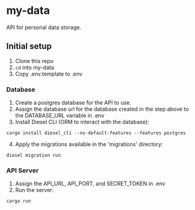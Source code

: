 # my-data

API for personal data storage.

## Initial setup

1. Clone this repo
2. `cd` into my-data
3. Copy .env.template to .env

### Database
1. Create a postgres database for the API to use.
2. Assign the database url for the database created in the step above to the DATABASE_URL variable in .env
3. Install Diesel CLI (ORM to interact with the database):

```
cargo install diesel_cli --no-default-features --features postgres
```

4. Apply the migrations available in the 'migrations' directory:

```
diesel migration run
```

### API Server
1. Assign the API_URL, API_PORT, and SECRET_TOKEN in .env
2. Run the server:

```
cargo run
```
